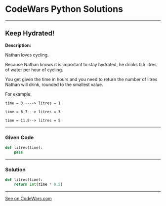 # CodeWars Python Solutions

---

## Keep Hydrated!


**Description:**

Nathan loves cycling.

Because Nathan knows it is important to stay hydrated, he drinks 0.5 litres of water per hour of cycling.

You get given the time in hours and you need to return the number of litres Nathan will drink, rounded to the smallest value.

For example:

```
time = 3 ----> litres = 1

time = 6.7---> litres = 3

time = 11.8--> litres = 5
```



---

### Given Code


```python
def litres(time):
    pass
```

---

### Solution


```python
def litres(time):
    return int(time * 0.5)
```

---


[See on CodeWars.com](https://www.codewars.com/kata/582cb0224e56e068d800003c)
